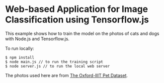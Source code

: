 # Web-based Application for Image Classification using Tensorflow.js

This example shows how to train the model on the photos of cats and dogs with Node.js and Tensorflow.js.

To run locally:
```
$ npm install
$ node main.js // to run the training script
$ node server.js // to run the local web server
```

The photos used here are from [The Oxford-IIIT Pet Dataset](https://www.robots.ox.ac.uk/~vgg/data/pets/).


